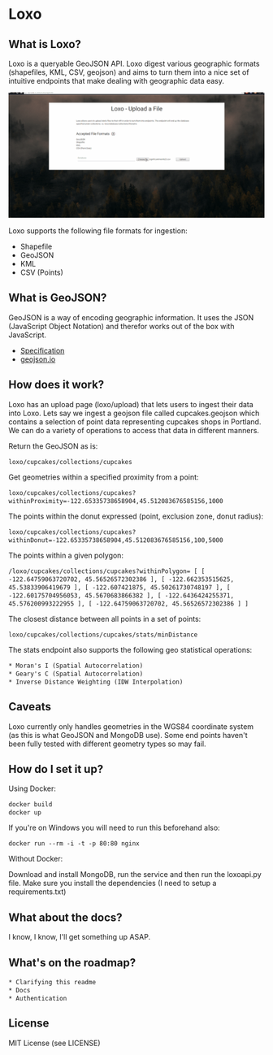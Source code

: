 # Loxo

## What is Loxo?
Loxo is a queryable GeoJSON API. Loxo digest various geographic formats (shapefiles, KML, CSV, geojson) and aims to turn them into a nice set of
intuitive endpoints that make dealing with geographic data easy.

!["A demo of the API"](/docs/demo.gif "A demo gif")

Loxo supports the following file formats for ingestion:

* Shapefile
* GeoJSON
* KML
* CSV (Points)

## What is GeoJSON?
GeoJSON is a way of encoding geographic information. It uses the JSON (JavaScript Object Notation) and therefor works out of the box with JavaScript.

* [Specification](http://geojson.org/geojson-spec.html)
* [geojson.io](http://www.geojson.io)

## How does it work?
Loxo has an upload page (loxo/upload) that lets users to ingest their data into Loxo. Lets say we ingest a geojson file called cupcakes.geojson which contains a selection of point data representing cupcakes shops in Portland. We can do a variety of operations to access that data in different manners.

Return the GeoJSON as is:

    loxo/cupcakes/collections/cupcakes

Get geometries within a specified proximity from a point:

    loxo/cupcakes/collections/cupcakes?withinProximity=-122.65335738658904,45.512083676585156,1000

The points within the donut expressed (point, exclusion zone, donut radius):

    loxo/cupcakes/collections/cupcakes?withinDonut=-122.65335738658904,45.512083676585156,100,5000

The points within a given polygon:

    /loxo/cupcakes/collections/cupcakes?withinPolygon= [ [ -122.64759063720702, 45.56526572302386 ], [ -122.662353515625, 45.53833906419679 ], [ -122.607421875, 45.50261730748197 ], [ -122.60175704956053, 45.5670683866382 ], [ -122.6436424255371, 45.576200993222955 ], [ -122.64759063720702, 45.56526572302386 ] ]

The closest distance between all points in a set of points:

    loxo/cupcakes/collections/cupcakes/stats/minDistance

The stats endpoint also supports the following geo statistical operations:

    * Moran's I (Spatial Autocorrelation)
    * Geary's C (Spatial Autocorrelation)
    * Inverse Distance Weighting (IDW Interpolation)


## Caveats
Loxo currently only handles geometries in the WGS84 coordinate system (as this is what GeoJSON and MongoDB use). Some end points haven't been fully tested with different geometry types so may fail.

## How do I set it up?

Using Docker:

    docker build
    docker up

If you're on Windows you will need to run this beforehand also:

    docker run --rm -i -t -p 80:80 nginx

Without Docker:

Download and install MongoDB, run the service and then run the loxoapi.py file. Make sure you install the dependencies (I need to setup a requirements.txt)

## What about the docs?
I know, I know, I'll get something up ASAP.

## What's on the roadmap?

    * Clarifying this readme
    * Docs
    * Authentication

## License
MIT License (see LICENSE)
